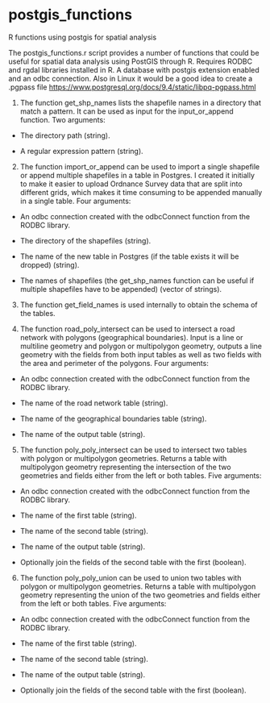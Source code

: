 # postgis_functions
R functions using postgis for spatial analysis

The postgis_functions.r script provides a number of functions that could be useful for spatial data analysis using PostGIS through R. Requires RODBC and rgdal libraries installed in R. A database with postgis extension enabled and an odbc connection. Also in Linux it would be a good idea to create a .pgpass file https://www.postgresql.org/docs/9.4/static/libpq-pgpass.html

1. The function get_shp\_names lists the shapefile names in a directory that match a pattern. It can be used as input for the input_or_append function. Two arguments:

  - The directory path (string).

  - A regular expression pattern (string).

2. The function import_or\_append can be used to import a single shapefile or append multiple shapefiles in a table in Postgres. I created it initially to make it easier to upload Ordnance Survey data that are split into different grids, which makes it time consuming to be appended manually in a single table. Four arguments:
  
  - An odbc connection created with the odbcConnect function from the RODBC library.
  
  - The directory of the shapefiles (string).
  
  - The name of the new table in Postgres (if the table exists it will be dropped) (string).
  
  - The names of shapefiles (the get_shp\_names function can be useful if multiple shapefiles have to be appended) (vector of strings).
  
3. The function get_field\_names is used internally to obtain the schema of the tables.

4. The function road_poly\_intersect can be used to intersect a road network with polygons (geographical boundaries). Input is a line or multiline geometry and polygon or multipolygon geometry, outputs a line geometry with the fields from both input tables as well as two fields with the area and perimeter of the polygons. Four arguments:

  - An odbc connection created with the odbcConnect function from the RODBC library.
  
  - The name of the road network table (string).
  
  - The name of the geographical boundaries table (string).
  
  - The name of the output table (string).
  
5. The function poly_poly\_intersect can be used to intersect two tables with polygon or multipolygon geometries. Returns a table with multipolygon geometry representing the intersection of the two geometries and fields either from the left or both tables. Five arguments:

  - An odbc connection created with the odbcConnect function from the RODBC library.
  
  - The name of the first table (string).
  
  - The name of the second table (string).
  
  - The name of the output table (string).
  
  - Optionally join the fields of the second table with the first (boolean).
  
6. The function poly_poly\_union can be used to union two tables with polygon or multipolygon geometries. Returns a table with multipolygon geometry representing the union of the two geometries and fields either from the left or both tables. Five arguments:

  - An odbc connection created with the odbcConnect function from the RODBC library.
  
  - The name of the first table (string).
  
  - The name of the second table (string).
  
  - The name of the output table (string).
  
  - Optionally join the fields of the second table with the first (boolean).
  

